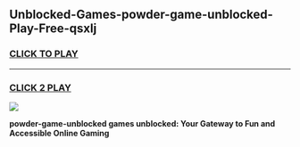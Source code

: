 
## Unblocked-Games-powder-game-unblocked-Play-Free-qsxlj
<h3>
<a href="https://premium76.site?title=powder-game-unblocked&ref=10A">CLICK TO PLAY</a></h3>
<hr>

<h3>
<a href="https://premium76.site?title=powder-game-unblocked&ref=10A">CLICK 2 PLAY</a>
  
</h3>

<a href="https://premium76.site?title=powder-game-unblocked&ref=10A"><img src="https://clearcache.store/games.png"></a>


**powder-game-unblocked games unblocked: Your Gateway to Fun and Accessible Online Gaming**
